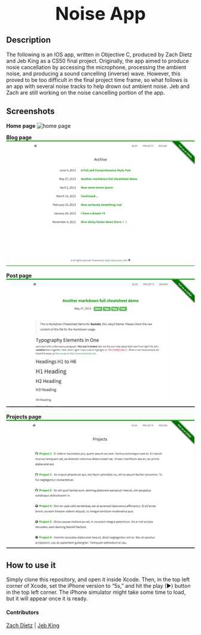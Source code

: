 <p align="center">
<b><font size="10"> Noise App</font></b>
</p>


## Description

The following is an IOS app, written in Objective C, produced by Zach Dietz and Jeb King as a CS50 final project. Originally, the app aimed to produce nosie cancellation by accessing the microphone, processing the ambient noise, and producing a sound cancelling (inverse) wave. However, this proved to be too difficult in the final project time frame, so what follows is an app with several noise tracks to help drown out ambient noise. Jeb and Zach are still working on the noise cancelling portion of the app.

## Screenshots

**Home page**
![home page](https://raw.githubusercontent.com/zachdietz1/noise_app/master/assets/home)

**Blog page**
![blog page](https://raw.githubusercontent.com/biomadeira/sustain/gh-pages/assets/images/screen2.png)

**Post page**
![post page](https://raw.githubusercontent.com/biomadeira/sustain/gh-pages/assets/images/screen3.png)

**Projects page**
![project page](https://raw.githubusercontent.com/biomadeira/sustain/gh-pages/assets/images/screen4.png)


## How to use it

Simply clone this repository, and open it inside Xcode. Then, in the top left corner of Xcode, set the iPhone version to “5s,” and hit the play (▶) button in the top left corner. The iPhone simulator might take some time to load, but it will appear once it is ready.

#### Contributors
<a href="https://github.com/zachdietz1">Zach Dietz</a> |
<a href="https://github.com/jacqquot">Jeb King</a>